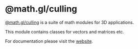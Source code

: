 # @math.gl/culling

[@math.gl/culling](https://math.gl/docs) is a suite of math modules for 3D applications.

This module contains classes for vectors and matrices etc.

For documentation please visit the [website](https://math.gl).
